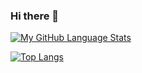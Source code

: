 ### Hi there 👋

<!--
**OsmanOnat/OsmanOnat** is a ✨ _special_ ✨ repository because its `README.md` (this file) appears on your GitHub profile.

Here are some ideas to get you started:

- 🔭 I’m currently working on ...
- 🌱 I’m currently learning ...
- 👯 I’m looking to collaborate on ...
- 🤔 I’m looking for help with ...
- 💬 Ask me about ...
- 📫 How to reach me: ...
- 😄 Pronouns: ...
- ⚡ Fun fact: ...
-->

[![My GitHub Language Stats](https://github-readme-stats.vercel.app/api/top-langs/?username=osmanonat&langs_count=5&theme=tokyonight)]()

[![Top Langs](https://github-readme-stats.vercel.app/api/top-langs/?username=osmanonat&layout=compact)]()
